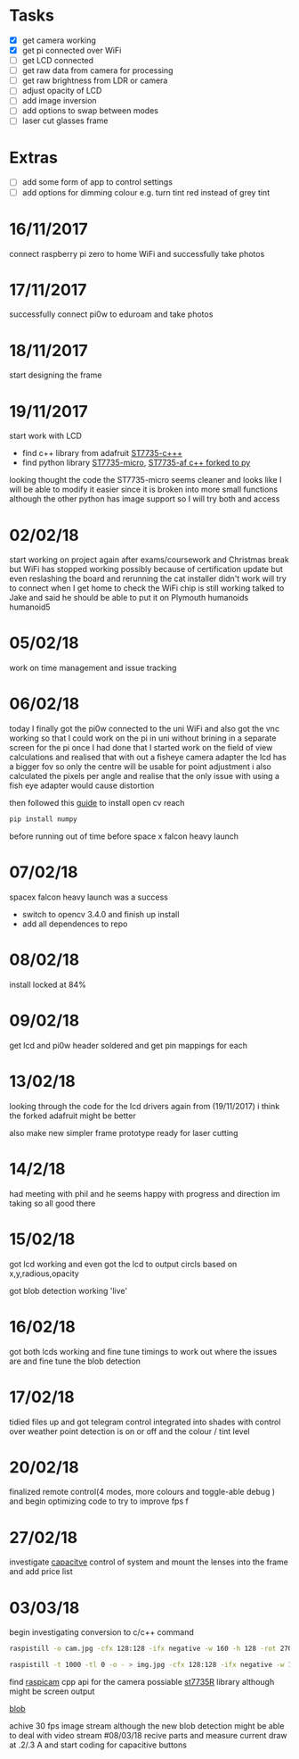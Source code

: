 # Tasks

-   [x] get camera working
-   [x] get pi connected over WiFi
-   [ ] get LCD connected
-   [ ] get raw data from camera for processing
-   [ ] get raw brightness from LDR or camera
-   [ ] adjust opacity of LCD
-   [ ] add image inversion
-   [ ] add options to swap between modes
-   [ ] laser cut glasses frame

# Extras

-   [ ] add some form of app to control settings
-   [ ] add options for dimming colour e.g. turn tint red instead of grey tint

# 16/11/2017

connect raspberry pi zero to home WiFi and successfully take photos

# 17/11/2017

successfully connect pi0w to eduroam and take photos

# 18/11/2017

start designing the frame

# 19/11/2017

start work with LCD

-   find c++ library from adafruit [ST7735-c+++](https://github.com/adafruit/Adafruit-ST7735-Library)
-   find python library [ST7735-micro](https://github.com/hosaka/micropython-st7735), [ST7735-af c++ forked to py](https://github.com/cskau/Python_ST7735)

looking thought the code the ST7735-micro seems cleaner and looks like I will be able to modify it easier since it is broken into more small functions although the other python has image support so I will try both and access

# 02/02/18

start working on project again after exams/coursework and Christmas break but WiFi has stopped working possibly because of certification update but even reslashing the board and rerunning the cat installer didn't work will try to connect when I get home to check the WiFi chip is still working talked to Jake and said he should be able to put it on Plymouth humanoids humanoid5

# 05/02/18

work on time management and issue tracking

# 06/02/18

today I finally got the pi0w connected to the uni WiFi and also got the vnc working so that I could work on the pi in uni without brining in a separate screen for the pi once I had done that I started work on the field of view calculations and realised that with out a fisheye camera adapter the lcd has a bigger fov so only the centre will be usable for point adjustment i also calculated the pixels per angle and realise that the only issue with using a fish eye adapter would cause distortion

then followed this [guide](https://www.pyimagesearch.com/2015/12/14/installing-opencv-on-your-raspberry-pi-zero/) to install open cv reach

```bash
pip install numpy
```

before running out of time before space x falcon heavy launch

# 07/02/18

spacex falcon heavy launch was a success

-   switch to opencv 3.4.0 and finish up install
-   add all dependences to repo

# 08/02/18

install locked at 84%

# 09/02/18

get lcd and pi0w header soldered and get pin mappings for each

# 13/02/18

looking through the code for the lcd drivers again from (19/11/2017) i think the forked adafruit might be better

also make new simpler frame prototype ready for laser cutting

# 14/2/18

had meeting with phil and he seems happy with progress and direction im taking so all good there

# 15/02/18

got lcd working and even got the lcd to output circls based on x,y,radious,opacity

got blob detection working 'live'

# 16/02/18

got both lcds working and fine tune timings to work out where the issues are and fine tune the blob detection

# 17/02/18

tidied files up and got telegram control integrated into shades with control over weather point detection is on or off and the colour / tint level

# 20/02/18

finalized remote control(4 modes, more colours and toggle-able debug ) and begin optimizing code to try to improve fps
f

# 27/02/18

investigate [capacitve](https://www.rapidonline.com/adafruit-1362-standalone-5-pad-capacitive-touch-sensor-breakout-73-5337) control of system and mount the lenses into the frame and add price list

# 03/03/18

begin investigating conversion to c/c++ command

```bash
raspistill -o cam.jpg -cfx 128:128 -ifx negative -w 160 -h 128 -rot 270 --thumb none -l
```

```bash
raspistill -t 1000 -tl 0 -o - > img.jpg -cfx 128:128 -ifx negative -w 160 -h 128 -rot 270 --thumb none
```

find [raspicam](http://www.uco.es/investiga/grupos/ava/node/40) cpp api for the camera
possiable [st7735R](https://github.com/vinodstanur/raspberry-pi-frame-buffer-mapping-to-160x128-ST7735R-LCD) library although might be screen output

[blob](https://github.com/keenerd/quickblob)

achive 30 fps image stream although the new blob detection might be able to deal with video stream
\#08/03/18
recive parts and measure current draw at .2/.3 A and start coding for capacitive buttons
